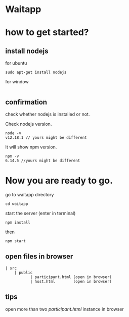 # Waitapp

# how to get started?

## install nodejs

for ubuntu

```
sudo apt-get install nodejs

```

for window

```

```

## confirmation

check whether nodejs is installed or not.

Check nodejs version.

```
node -v
v12.18.1 // yours might be different
```

It will show npm version.

```
npm -v
6.14.5 //yours might be different
```

# Now you are ready to go.

go to waitapp directory

```
cd waitapp
```

start the server (enter in terminal)

```
npm install
```

then

```
npm start
```

## open files in browser

```
| src
    | public
           | participant.html (open in browser)
           | host.html        (open in browser)
```

## tips

open more than two _participant.html_ instance in browser
